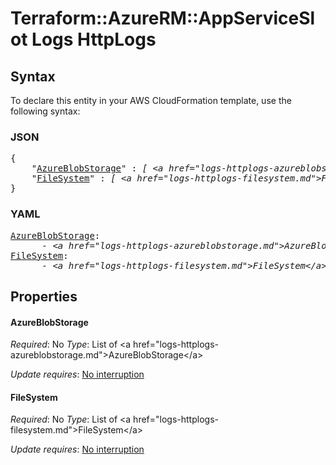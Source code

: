 # Terraform::AzureRM::AppServiceSlot Logs HttpLogs

## Syntax

To declare this entity in your AWS CloudFormation template, use the following syntax:

### JSON

<pre>
{
    "<a href="#azureblobstorage" title="AzureBlobStorage">AzureBlobStorage</a>" : <i>[ &lt;a href=&#34;logs-httplogs-azureblobstorage.md&#34;&gt;AzureBlobStorage&lt;/a&gt;, ... ]</i>,
    "<a href="#filesystem" title="FileSystem">FileSystem</a>" : <i>[ &lt;a href=&#34;logs-httplogs-filesystem.md&#34;&gt;FileSystem&lt;/a&gt;, ... ]</i>
}
</pre>

### YAML

<pre>
<a href="#azureblobstorage" title="AzureBlobStorage">AzureBlobStorage</a>: <i>
      - &lt;a href=&#34;logs-httplogs-azureblobstorage.md&#34;&gt;AzureBlobStorage&lt;/a&gt;</i>
<a href="#filesystem" title="FileSystem">FileSystem</a>: <i>
      - &lt;a href=&#34;logs-httplogs-filesystem.md&#34;&gt;FileSystem&lt;/a&gt;</i>
</pre>

## Properties

#### AzureBlobStorage

_Required_: No
_Type_: List of &lt;a href=&#34;logs-httplogs-azureblobstorage.md&#34;&gt;AzureBlobStorage&lt;/a&gt;

_Update requires_: [No interruption](https://docs.aws.amazon.com/AWSCloudFormation/latest/UserGuide/using-cfn-updating-stacks-update-behaviors.html#update-no-interrupt)

#### FileSystem

_Required_: No
_Type_: List of &lt;a href=&#34;logs-httplogs-filesystem.md&#34;&gt;FileSystem&lt;/a&gt;

_Update requires_: [No interruption](https://docs.aws.amazon.com/AWSCloudFormation/latest/UserGuide/using-cfn-updating-stacks-update-behaviors.html#update-no-interrupt)

